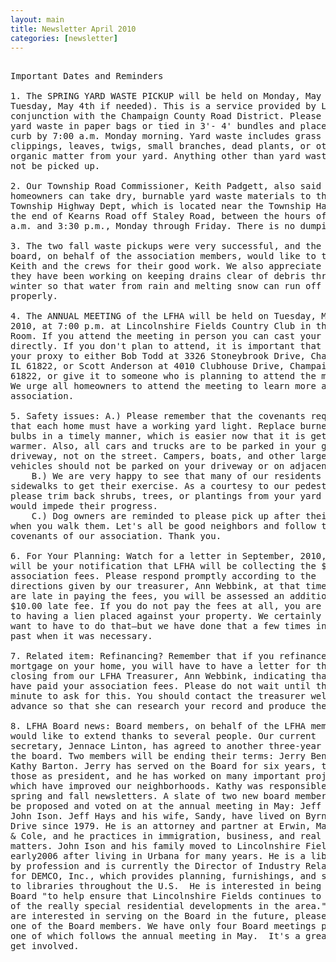 ```yaml
---
layout: main
title: Newsletter April 2010
categories: [newsletter]
---
```


<pre>

Important Dates and Reminders

1. The SPRING YARD WASTE PICKUP will be held on Monday, May 3rd (and
Tuesday, May 4th if needed). This is a service provided by LFHA in
conjunction with the Champaign County Road District. Please have all
yard waste in paper bags or tied in 3'- 4' bundles and placed at the
curb by 7:00 a.m. Monday morning. Yard waste includes grass
clippings, leaves, twigs, small branches, dead plants, or other
organic matter from your yard. Anything other than yard waste will
not be picked up.

2. Our Township Road Commissioner, Keith Padgett, also said that
homeowners can take dry, burnable yard waste materials to the
Township Highway Dept, which is located near the Township Hall at
the end of Kearns Road off Staley Road, between the hours of 7:00
a.m. and 3:30 p.m., Monday through Friday. There is no dumping fee.

3. The two fall waste pickups were very successful, and the LFHA
board, on behalf of the association members, would like to thank
Keith and the crews for their good work. We also appreciate that
they have been working on keeping drains clear of debris through the
winter so that water from rain and melting snow can run off
properly.

4. The ANNUAL MEETING of the LFHA will be held on Tuesday, May 18th
2010, at 7:00 p.m. at Lincolnshire Fields Country Club in the Garden
Room. If you attend the meeting in person you can cast your vote
directly. If you don't plan to attend, it is important that you mail
your proxy to either Bob Todd at 3326 Stoneybrook Drive, Champaign,
IL 61822, or Scott Anderson at 4010 Clubhouse Drive, Champaign, IL
61822, or give it to someone who is planning to attend the meeting.
We urge all homeowners to attend the meeting to learn more about our
association.

5. Safety issues: A.) Please remember that the covenants require
that each home must have a working yard light. Replace burned out
bulbs in a timely manner, which is easier now that it is getting
warmer. Also, all cars and trucks are to be parked in your garage or
driveway, not on the street. Campers, boats, and other larger
vehicles should not be parked on your driveway or on adjacent grass. 
    B.) We are very happy to see that many of our residents use our
sidewalks to get their exercise. As a courtesy to our pedestrians,
please trim back shrubs, trees, or plantings from your yard that
would impede their progress. 
    C.) Dog owners are reminded to please pick up after their dogs
when you walk them. Let's all be good neighbors and follow the
covenants of our association. Thank you.

6. For Your Planning: Watch for a letter in September, 2010, which
will be your notification that LFHA will be collecting the $25.00
association fees. Please respond promptly according to the
directions given by our treasurer, Ann Webbink, at that time. If you
are late in paying the fees, you will be assessed an additional
$10.00 late fee. If you do not pay the fees at all, you are subject
to having a lien placed against your property. We certainly do not
want to have to do that—but we have done that a few times in the
past when it was necessary.

7. Related item: Refinancing? Remember that if you refinance the
mortgage on your home, you will have to have a letter for the
closing from our LFHA Treasurer, Ann Webbink, indicating that you
have paid your association fees. Please do not wait until the last
minute to ask for this. You should contact the treasurer well in
advance so that she can research your record and produce the letter.

8. LFHA Board news: Board members, on behalf of the LFHA membership,
would like to extend thanks to several people. Our current
secretary, Jennace Linton, has agreed to another three-year term on
the board. Two members will be ending their terms: Jerry Benson and
Kathy Barton. Jerry has served on the Board for six years, three of
those as president, and he has worked on many important projects
which have improved our neighborhoods. Kathy was responsible for the
spring and fall newsletters. A slate of two new board members will
be proposed and voted on at the annual meeting in May: Jeff Hays and
John Ison. Jeff Hays and his wife, Sandy, have lived on Byrnebruk
Drive since 1979. He is an attorney and partner at Erwin, Martinkus
& Cole, and he practices in immigration, business, and real estate
matters. John Ison and his family moved to Lincolnshire Fields in
early2006 after living in Urbana for many years. He is a librarian
by profession and is currently the Director of Industry Relations
for DEMCO, Inc., which provides planning, furnishings, and supplies
to libraries throughout the U.S.  He is interested in being on the
Board "to help ensure that Lincolnshire Fields continues to be one
of the really special residential developments in the area." If you
are interested in serving on the Board in the future, please contact
one of the Board members. We have only four Board meetings per year,
one of which follows the annual meeting in May.  It's a great way to
get involved.

</pre>
